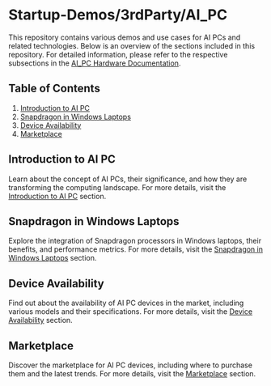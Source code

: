 # Startup-Demos/3rdParty/AI_PC

This repository contains various demos and use cases for AI PCs and related technologies. Below is an overview of the sections included in this repository. For detailed information, please refer to the respective subsections in the [AI_PC Hardware Documentation](../../Hardware/AI_PC.md).

## Table of Contents
1. [Introduction to AI PC](#introduction-to-ai-pc)
2. [Snapdragon in Windows Laptops](#snapdragon-in-windows-laptops)
3. [Device Availability](#device-availability)
4. [Marketplace](#marketplace)

## Introduction to AI PC
Learn about the concept of AI PCs, their significance, and how they are transforming the computing landscape. For more details, visit the [Introduction to AI PC](../../Hardware/AI_PC.md#introduction-to-ai-pc) section.

## Snapdragon in Windows Laptops
Explore the integration of Snapdragon processors in Windows laptops, their benefits, and performance metrics. For more details, visit the [Snapdragon in Windows Laptops](../../Hardware/AI_PC.md#snapdragon-in-windows-laptops) section.

## Device Availability
Find out about the availability of AI PC devices in the market, including various models and their specifications. For more details, visit the [Device Availability](../../Hardware/AI_PC.md#device-availability) section.

## Marketplace
Discover the marketplace for AI PC devices, including where to purchase them and the latest trends. For more details, visit the [Marketplace](../../Hardware/AI_PC.md#marketplace) section.